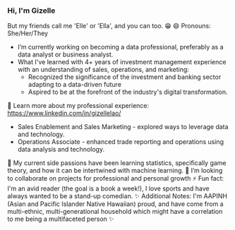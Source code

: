 ### Hi, I'm Gizelle
But my friends call me 'Elle' or 'Ella', and you can too. 😁 
😄 Pronouns: She/Her/They

* I’m currently working on becoming a data professional, preferably as a data analyst or business analyst. 
* What I've learned with 4+ years of investment management experience with an understanding of sales, operations, and marketing:
  * Recognized the significance of the investment and banking sector adapting to a data-driven future
  * Aspired to be at the forefront of the industry's digital transformation.

:love_letter: Learn more about my professional experience: https://www.linkedin.com/in/gizellelao/ 
  * Sales Enablement and Sales Marketing - explored ways to leverage data and technology.
  * Operations Associate - enhanced trade reporting and operations using data analysis and technology.


🌱 My current side passions have been learning statistics, specifically game theory, and how it can be intertwined with machine learning.
👯 I’m looking to collaborate on projects for professional and personal growth
⚡ Fun fact: I'm an avid reader (the goal is a book a week!), I love sports and have always wanted to be a stand-up comedian.
✨ Additional Notes: I'm AAPINH (Asian and Pacific Islander Native Hawaiian) proud, and have come from a multi-ethnic, multi-generational household which might have a correlation to me being a multifaceted person ✨
